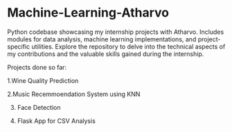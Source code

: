 # Machine-Learning-Atharvo
Python codebase showcasing my internship projects with Atharvo. Includes modules for data analysis, machine learning implementations, and project-specific utilities. Explore the repository to delve into the technical aspects of my contributions and the valuable skills gained during the internship. 

Projects done so far:

1.Wine Quality Prediction

2.Music Recemmoendation System using KNN

3. Face Detection

4. Flask App for CSV Analysis
